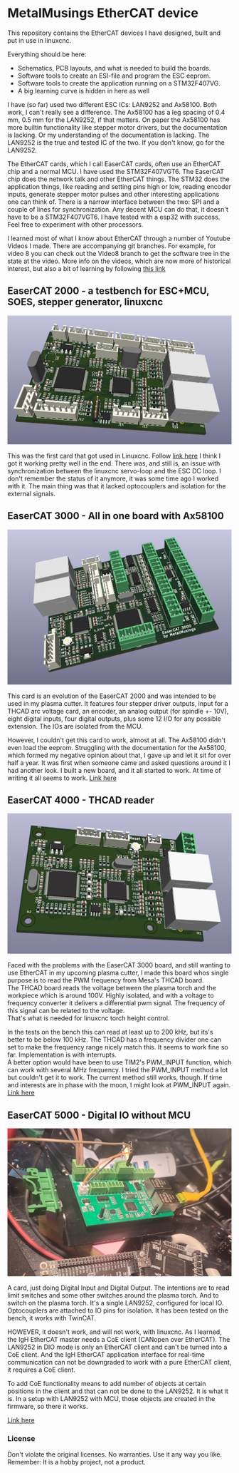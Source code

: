 # MetalMusings EtherCAT device

This repository contains the EtherCAT devices I have designed, built and put in use in linuxcnc.

Everything should be here: 
- Schematics, PCB layouts, and what is needed to build the boards.
- Software tools to create an ESI-file and program the ESC eeprom. 
- Software tools to create the application running on a STM32F407VG.
- A big learning curve is hidden in here as well

I have (so far) used two different ESC ICs: LAN9252 and Ax58100. 
Both work, I can't really see a difference. 
The Ax58100 has a leg spacing of 0.4 mm, 0.5 mm for the LAN9252, if that matters.
On paper the Ax58100 has more builtin functionality like stepper motor drivers,
but the documentation is lacking. Or my understanding of the documentation is lacking.
The LAN9252 is the true and tested IC of the two. If you don't know, go for the LAN9252.

The EtherCAT cards, which I call EaserCAT cards, often use an EtherCAT chip and a normal MCU.
I have used the STM32F407VGT6. The EaserCAT chip does the network talk and other 
EtherCAT things. The STM32 does the application things, like reading and setting pins high or low,
reading encoder inputs, generate stepper motor pulses and other interesting applications one can think of.
There is a narrow interface between the two: SPI and a couple of lines for synchronization.
Any decent MCU can do that, it doesn't have to be a STM32F407VGT6. I have tested with a esp32 with success.
Feel free to experiment with other processors.

I learned most of what I know about EtherCAT through a number of Youtube Videos I made.
There are accompanying git branches. For example, for video 8 you can check out the
Video8 branch to get the software tree in the state at the video.
More info on the videos, which are now more of historical interest, but also a bit of learning by following [this link](Videos.md)

## EaserCAT 2000 - a testbench for ESC+MCU, SOES, stepper generator, linuxcnc

![Picture of EaserCAT 2000 board](Utils/Pictures/EaserCAT-2000.png)

This was the first card that got used in Linuxcnc. Follow [link here](Cards/EaserCAT-2000/)
I think I got it working pretty well in the end. There was, and still is, an issue with
synchronization between the linuxcnc servo-loop and the ESC DC loop.
I don't remember the status of it anymore, it was some time ago I worked with it.
The main thing was that it lacked optocouplers and isolation for the external signals.

## EaserCAT 3000 - All in one board with Ax58100

![Picture of EaserCAT 3000 board](Utils/Pictures/EaserCAT-3000.png)

This card is an evolution of the EaserCAT 2000 and was intended to be used in my plasma cutter.
It features four stepper driver outputs, input for a THCAD arc voltage card, an encoder, 
an analog output (for spindle +- 10V), eight digital inputs, four digital outputs, 
plus some 12 I/O for any possible extension. The IOs are isolated from the MCU.

However, I couldn't get this card to work, almost at all. The Ax58100 didn't even load the eeprom. 
Struggling with the documentation for the Ax58100, which formed my negative opinion about that,
I gave up and let it sit for over half a year. It was first when someone came and asked 
questions around it I had another look. I built a new board, and it all started to work.
At time of writing it all seems to work.
[Link here](Cards/EaserCAT-3000-Digital-Stepper-Analog-Encoder-Frequency/)

## EaserCAT 4000 - THCAD reader

![Picture of EaserCAT 4000 board](Utils/Pictures/EaserCAT-4000.png)

Faced with the problems with the EaserCAT 3000 board, and still wanting to use EtherCAT 
in my upcoming plasma cutter, I made this board whos single purpose is to read 
the PWM frequency from Mesa's THCAD board.\
The THCAD board reads the voltage between 
the plasma torch and the workpiece which is around 100V. Highly isolated, and with 
a voltage to frequency converter it delivers a differential pwm signal. 
The frequency of this signal can be related to the voltage.\
That's what is needed for linuxcnc torch height control.

In the tests on the bench this can read at least up to 200 kHz, but its's better to be below 100 kHz.
The THCAD has a frequency divider one can set to make the frequency range nicely match this.
It seems to work fine so far. 
Implementation is with interrupts. \
A better option would have been to use TIM2's PWM_INPUT function, which can work with several MHz frequency. 
I tried the PWM_INPUT method a lot but couldn't get it to work. The current method still works, though.
If time and interests are in phase with the moon, I might look at PWM_INPUT again.
[Link here](Cards/EaserCAT-4000-THCAD-Reader/)

## EaserCAT 5000 - Digital IO without MCU

![Picture of EaserCAT 5000 board](Utils/Pictures/EaserCAT-5000.png)

A card, just doing Digital Input and Digital Output. The intentions are to read 
limit switches and some other switches around the plasma torch. And to switch on the plasma torch.
It's a single LAN9252, configured for local IO. Optocouplers are attached to IO pins for isolation.
It has been tested on the bench, it works with TwinCAT.

HOWEVER, it doesn't work, and will not work, with linuxcnc. As I learned,
the IgH EtherCAT master needs a CoE client (CANopen over EtherCAT).
The LAN9252 in DIO mode is only an EtherCAT client and can't be turned
into a CoE client. And the IgH EtherCAT application interface for real-time
communication can not be downgraded to work with a pure EtherCAT client,
it requires a CoE client.

To add CoE functionality means to add number of objects at certain positions
in the client and that can not be done to the LAN9252. It is what it is.
In a setup with LAN9252 with MCU, those objects are created in the firmware,
so there it works.

[Link here](Cards/EaserCAT-5000-Digital-8In-8Out-LAN9252-only/)

### License

Don't violate the original licenses. No warranties. Use it any way you like.\
Remember: It is a hobby project, not a product.
